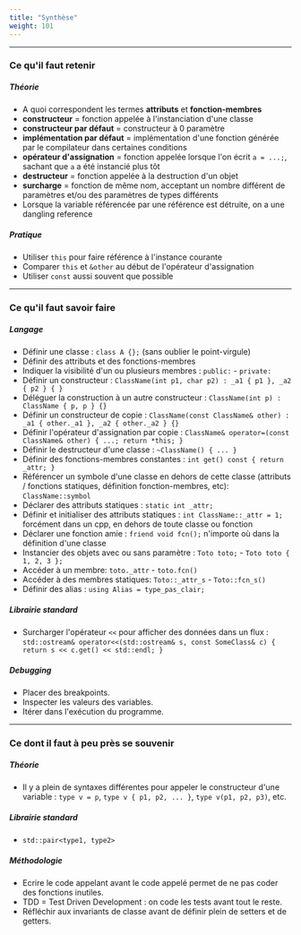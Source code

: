 ```yaml
---
title: "Synthèse"
weight: 101
---
```


---

### Ce qu'il faut retenir

##### Théorie

- A quoi correspondent les termes **attributs** et **fonction-membres**
- **constructeur** = fonction appelée à l'instanciation d'une classe
- **constructeur par défaut** = constructeur à 0 paramètre
- **implémentation par défaut** = implémentation d'une fonction générée par le compilateur dans certaines conditions
- **opérateur d'assignation** = fonction appelée lorsque l'on écrit `a = ...;`, sachant que `a` a été instancié plus tôt
- **destructeur** = fonction appelée à la destruction d'un objet
- **surcharge** = fonction de même nom, acceptant un nombre différent de paramètres et/ou des paramètres de types différents
- Lorsque la variable référencée par une référence est détruite, on a une dangling reference

##### Pratique

- Utiliser `this` pour faire référence à l'instance courante
- Comparer `this` et `&other` au début de l'opérateur d'assignation
- Utiliser `const` aussi souvent que possible

---

### Ce qu'il faut savoir faire

##### Langage

- Définir une classe : `class A {};` (sans oublier le point-virgule)
- Définir des attributs et des fonctions-membres
- Indiquer la visibilité d'un ou plusieurs membres : `public:` - `private:`
- Définir un constructeur : `ClassName(int p1, char p2) : _a1 { p1 }, _a2 { p2 } { }`
- Déléguer la construction à un autre constructeur : `ClassName(int p) : ClassName { p, p } {}`
- Définir un constructeur de copie : `ClassName(const ClassName& other) : _a1 { other._a1 }, _a2 { other._a2 } {}`
- Définir l'opérateur d'assignation par copie : `ClassName& operator=(const ClassName& other) { ...; return *this; }`
- Définir le destructeur d'une classe : `~ClassName() { ... }`
- Définir des fonctions-membres constantes : `int get() const { return _attr; }`
- Référencer un symbole d'une classe en dehors de cette classe (attributs / fonctions statiques, définition fonction-membres, etc): `ClassName::symbol`
- Déclarer des attributs statiques : `static int _attr;`
- Définir et initialiser des attributs statiques : `int ClassName::_attr = 1;` forcément dans un cpp, en dehors de toute classe ou fonction
- Déclarer une fonction amie : `friend void fcn();` n'importe où dans la définition d'une classe
- Instancier des objets avec ou sans paramètre : `Toto toto;` -  `Toto toto { 1, 2, 3 };`
- Accéder à un membre: `toto._attr` - `toto.fcn()`
- Accéder à des membres statiques: `Toto::_attr_s` - `Toto::fcn_s()`
- Définir des alias : `using Alias = type_pas_clair;`

##### Librairie standard

- Surcharger l'opérateur `<<` pour afficher des données dans un flux : `std::ostream& operator<<(std::ostream& s, const SomeClass& c) { return s << c.get() << std::endl; }`

##### Debugging

- Placer des breakpoints.
- Inspecter les valeurs des variables.
- Itérer dans l'exécution du programme.

---

### Ce dont il faut à peu près se souvenir

##### Théorie

- Il y a plein de syntaxes différentes pour appeler le constructeur d'une variable : `type v = p`, `type v { p1, p2, ... }`, `type v(p1, p2, p3)`, etc.

##### Librairie standard

- `std::pair<type1, type2>`

##### Méthodologie

- Ecrire le code appelant avant le code appelé permet de ne pas coder des fonctions inutiles.
- TDD = Test Driven Development : on code les tests avant tout le reste.
- Réfléchir aux invariants de classe avant de définir plein de setters et de getters.